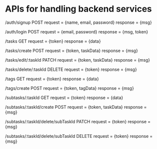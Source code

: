 # APIs for handling backend services

/auth/signup    POST
    request = {name, email, password}
    response = {msg}

/auth/login     POST
    request = {email, password}
    response = {msg, token}

/tasks          GET
    request = {token}
    response = {data}

/tasks/create   POST
    request = {token, taskData}
    response = {msg}

/tasks/edit/:taskId     PATCH
    request = {token, taskData}
    response = {msg}

/tasks/delete/:taskId   DELETE
    request = {token}
    response = {msg}

/tags          GET
    request = {token}
    response = {data}

/tags/create   POST
    request = {token, tagData}
    response = {msg}

/subtasks/:taskId      GET
    request = {token}
    response = {data}

/subtasks/:taskId/create    POST
    request = {token, taskData}
    response = {msg} 

/subtasks/:taskId/delete/subTaskId  PATCH
    request = {token}
    response = {msg}   


/subtasks/:taskId/delete/subTaskId  DELETE
    request = {token}
    response = {msg}   

